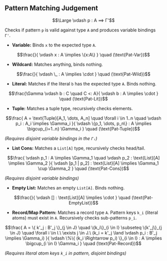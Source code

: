 ## Pattern Matching Judgement
```math
\Large \vdash p : A ⟹ Γ'
```

Checks if pattern `p` is valid against type `A` and produces variable bindings `Γ'`.

- **Variable:** Binds `x` to the expected type `A`.
```math
\frac{}{ \vdash x : A \implies \{x:A\} } \quad (\text{Pat-Var})
```


- **Wildcard:** Matches anything, binds nothing.
```math
\frac{}{ \vdash \_ : A \implies \cdot } \quad (\text{Pat-Wild})
```


- **Literal:** Matches if the literal `b` has the expected type `A`. Binds nothing.
```math
\frac{\Gamma \vdash b : C \quad C <: A}{ \vdash b : A \implies \cdot } \quad (\text{Pat-Lit})
```


- **Tuple:** Matches a tuple type, recursively checks elements.
```math
\frac{ A = \text{Tuple}[A_1, \dots, A_n] \quad \forall i \in 1..n \quad \vdash p_i : A_i \implies \Gamma_i }{ \vdash \{p_1, \dots, p_n\} : A \implies \bigcup_{i=1..n} \Gamma_i } \quad (\text{Pat-Tuple})
```
_(Requires disjoint variable bindings in the `Γᵢ`)_


- **List Cons:** Matches a `List[A]` type, recursively checks head/tail.
```math
\frac{ \vdash p_1 : A \implies \Gamma_1 \quad \vdash p_2 : \text{List}[A] \implies \Gamma_2 }{ \vdash [p_1 | p_2] : \text{List}[A] \implies \Gamma_1 \cup \Gamma_2 } \quad (\text{Pat-Cons})
```
_(Requires disjoint variable bindings)_


- **Empty List:** Matches an empty `List[A]`. Binds nothing.
```math
\frac{}{ \vdash [] : \text{List}[A] \implies \cdot } \quad (\text{Pat-EmptyList})
```


- **Record/Map Pattern:** Matches a record type `A`. Pattern keys `k_i` (literal atoms) must exist in `A`. Recursively checks sub-patterns `p_i`.

```math
\frac{ A = \{ k'_j : B'_j \}_{j \in J} \quad \{k_i\}_{i \in I} \subseteq \{k'_j\}_{j \in J} \quad \forall i \in I.\ \exists j \in J.\ (k_i = k'_j \land \vdash p_i : B'_j \implies \Gamma_i) }{ \vdash \%\{ (k_i \Rightarrow p_i) \}_{i \in I} : A \implies \bigcup_{i \in I} \Gamma_i } \quad (\text{Pat-Record})
```
_(Requires literal atom keys `k_i` in pattern, disjoint bindings)_